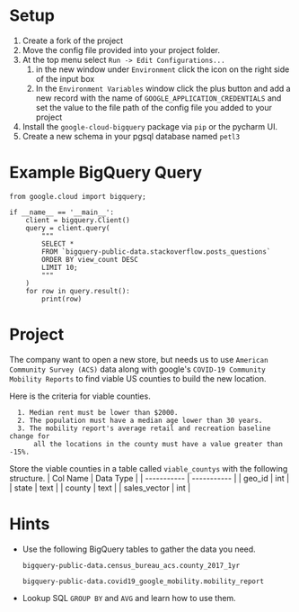 # Setup

  1. Create a fork of the project
  2. Move the config file provided into your project folder.
  3. At the top menu select ```Run -> Edit Configurations...```
      1. in the new window under ```Environment``` click the icon on the right side of the input box
      2. In the ```Environment Variables``` window click the plus button and add a new record with the name of ```GOOGLE_APPLICATION_CREDENTIALS``` and set the value to the file path of the config file you added to your project
  4. Install the ```google-cloud-bigquery``` package via ```pip``` or the pycharm UI.
  5. Create a new schema in your pgsql database named ```petl3```

# Example BigQuery Query
```
from google.cloud import bigquery;

if __name__ == '__main__':
    client = bigquery.Client()
    query = client.query(
        """
        SELECT *
        FROM `bigquery-public-data.stackoverflow.posts_questions`
        ORDER BY view_count DESC
        LIMIT 10;
        """
    )
    for row in query.result():
        print(row)
```
# Project  
  The company want to open a new store, but needs us to use ```American Community Survey (ACS)``` data along with google's ```COVID-19 Community Mobility Reports```
  to find viable US counties to build the new location.
  
  Here is the criteria for viable counties.
  
      1. Median rent must be lower than $2000.
      2. The population must have a median age lower than 30 years.
      3. The mobility report's average retail and recreation baseline change for
          all the locations in the county must have a value greater than -15%.
    
  Store the viable counties in a table called ```viable_countys``` with the following structure.
  | Col Name      | Data Type |
  | ----------- | ----------- |
  | geo_id      | int       |
  | state   | text        |
  | county   | text        |
  | sales_vector   | int        |

# Hints
  - Use the following BigQuery tables to gather the data you need.
  
    ```bigquery-public-data.census_bureau_acs.county_2017_1yr```
    
    ```bigquery-public-data.covid19_google_mobility.mobility_report```
    
  - Lookup SQL ```GROUP BY``` and ```AVG``` and learn how to use them.
  
  
